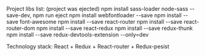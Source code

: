 Project libs list: (project was ejected)
npm install sass-loader node-sass --save-dev, 
npm run eject
npm install webfontloader --save
npm install --save font-awesome
npm install --save react-router
npm install --save react-router-dom
npm install --save react-redux
npm install --save redux-thunk
npm install --save redux-devtools-extension --only=dev

Technology stack:
React + Redux + React-router + Redux-pesist